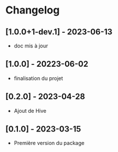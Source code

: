 # Changelog

## [1.0.0+1-dev.1] - 2023-06-13
- doc mis à jour

## [1.0.0] - 20223-06-02
- finalisation du projet

## [0.2.0] - 2023-04-28
- Ajout de Hive

## [0.1.0] - 2023-03-15
- Première version du package